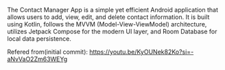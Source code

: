 The Contact Manager App is a simple yet efficient Android application that allows users to add, view, edit, and delete contact information. 
It is built using Kotlin, follows the MVVM (Model-View-ViewModel) architecture, utilizes Jetpack Compose for the modern UI layer, and Room Database for local data persistence. 

Refered from(initial commit): https://youtu.be/KyOUNek82Ko?si=-aNvVaO2Zm63WEYg
